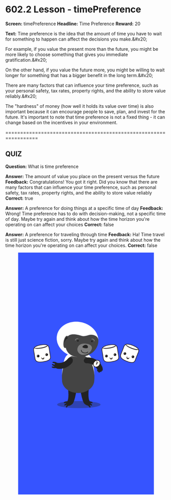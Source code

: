 # 602.2 Lesson - timePreference

**Screen:** timePreference
**Headline:** Time Preference
**Reward:** 20

**Text:** Time preference is the idea that the amount of time you have to wait for something to happen can affect the decisions you make.&amp;#x20;

For example, if you value the present more than the future, you might be more likely to choose something that gives you immediate gratification.&amp;#x20;

On the other hand, if you value the future more, you might be willing to wait longer for something that has a bigger benefit in the long term.&amp;#x20;

There are many factors that can influence your time preference, such as your personal safety, tax rates, property rights, and the ability to store value reliably.&amp;#x20;

The &quot;hardness&quot; of money (how well it holds its value over time) is also important because it can encourage people to save, plan, and invest for the future. It&#x27;s important to note that time preference is not a fixed thing - it can change based on the incentives in your environment.


=================================================================

## QUIZ

**Question:** What is time preference

**Answer:** The amount of value you place on the present versus the future
**Feedback:** Congratulations! You got it right. Did you know that there are many factors that can influence your time preference, such as personal safety, tax rates, property rights, and the ability to store value reliably
**Correct:** true

**Answer:** A preference for doing things at a specific time of day
**Feedback:** Wrong! Time preference has to do with decision-making, not a specific time of day. Maybe try again and think about how the time horizon you&#x27;re operating on can affect your choices
**Correct:** false

**Answer:** A preference for traveling through time
**Feedback:** Ha! Time travel is still just science fiction, sorry. Maybe try again and think about how the time horizon you&#x27;re operating on can affect your choices.
**Correct:** false


<figure><img src="../.gitbook/assets/602-02.png" alt=""><figcaption></figcaption></figure>

